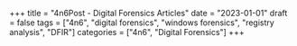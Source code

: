 +++
title = "4n6Post - Digital Forensics Articles"
date = "2023-01-01"
draft = false
tags = ["4n6", "digital forensics", "windows forensics", "registry analysis", "DFIR"]
categories = ["4n6", "Digital Forensics"]
+++


